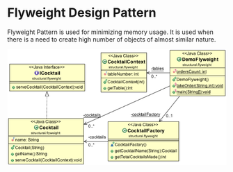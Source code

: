 Flyweight Design Pattern
========================

Flyweight Pattern is used for minimizing memory usage. It is used when there is a need to create high number of objects of almost similar nature.

![ScreenShot](classdiagram.png)
